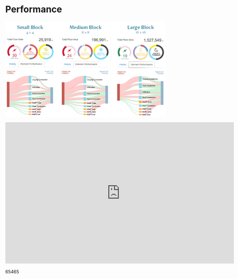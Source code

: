 # Performance


![](combined.jpg)


<iframe width="719" height="444" seamless frameborder="0" scrolling="no" src="https://docs.google.com/spreadsheets/d/11N4XNiWvixs2G6qmi3J0OuiLaTy6o6HW7KiVSDYjp88/pubchart?oid=1335138346&amp;format=interactive"></iframe>

65465